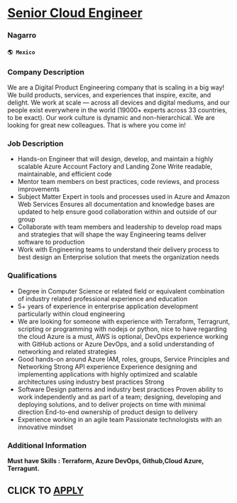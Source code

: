 # [Senior Cloud Engineer](https://www.remotewlb.com/apply/senior-cloud-engineer-57142)  
### Nagarro  
#### `🌎 Mexico`  

### Company Description

We are a Digital Product Engineering company that is scaling in a big way! We build products, services, and experiences that inspire, excite, and delight. We work at scale — across all devices and digital mediums, and our people exist everywhere in the world (19000+ experts across 33 countries, to be exact). Our work culture is dynamic and non-hierarchical. We are looking for great new colleagues. That is where you come in!

### Job Description

  * Hands-on Engineer that will design, develop, and maintain a highly scalable Azure Account Factory and Landing Zone Write readable, maintainable, and efficient code
  * Mentor team members on best practices, code reviews, and process improvements
  * Subject Matter Expert in tools and processes used in Azure and Amazon Web Services Ensures all documentation and knowledge bases are updated to help ensure good collaboration within and outside of our group
  * Collaborate with team members and leadership to develop road maps and strategies that will shape the way Engineering teams deliver software to production
  * Work with Engineering teams to understand their delivery process to best design an Enterprise solution that meets the organization needs 

### Qualifications

  * Degree in Computer Science or related field or equivalent combination of industry related professional experience and education
  * 5+ years of experience in enterprise application development particularly within cloud engineering
  * We are looking for someone with experience with Terraform, Terragrunt, scripting or programming with nodejs or python, nice to have regarding the cloud Azure is a must, AWS is optional, DevOps experience working with GitHub actions or Azure DevOps, and a solid understanding of networking and related strategies
  * Good hands-on around Azure IAM, roles, groups, Service Principles and Networking Strong API experience Experience designing and implementing applications with highly optimized and scalable architectures using industry best practices Strong
  * Software Design patterns and industry best practices Proven ability to work independently and as part of a team; designing, developing and deploying solutions, and to deliver projects on time with minimal direction End-to-end ownership of product design to delivery
  * Experience working in an agile team Passionate technologists with an innovative mindset

### Additional Information

 **Must have Skills : Terraform, Azure DevOps, Github,Cloud Azure, Terragunt.**

  
## CLICK TO [APPLY](https://www.remotewlb.com/apply/senior-cloud-engineer-57142)


